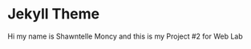 
<h1>Jekyll Theme</h1>
<p>Hi my name is Shawntelle Moncy and this is my Project #2 for Web Lab</p>

<p></p>

#
#
#
